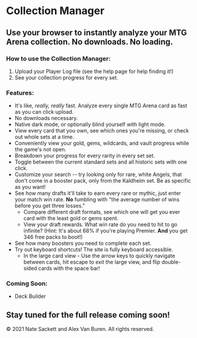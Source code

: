 # Collection Manager
## Use your browser to instantly analyze your MTG Arena collection. No downloads. No loading.

### How to use the Collection Manager:
1. Upload your Player Log file (see the help page for help finding it!)
2. See your collection progress for every set.

### Features:
* It's like, *really, really* fast. Analyze every single MTG Arena card as fast as you can click upload.
* No downloads necessary.
* Native dark mode, or optionally blind yourself with light mode.
* View every card that you own, see which ones you're missing, or check out whole sets at a time.
* Conveniently view your gold, gems, wildcards, and vault progress while the game's not open.
* Breakdown your progress for every rarity in every set set.
* Toggle between the current standard sets and all historic sets with one click.
* Customize your search -- try looking only for rare, white Angels, that don't come in a booster pack, only from the Kaldheim set. Be as specific as you want!
* See how many drafts it'll take to earn every rare or mythic, just enter your match win rate. **No** fumbling with "the average number of wins before you get three losses."
    * Compare different draft formats, see which one will get you ever card with the least gold or gems spent.
    * View your draft rewards. What win rate do you need to hit to go infinite? (Hint: It's about 68% if you're playing Premier. **And** you get 346 free packs to boot!)
* See how many boosters you need to complete each set.
* Try out keyboard shortcuts! The site is fully keyboard accessible.
    * In the large card view - Use the arrow keys to quickly navigate between cards, hit escape to exit the large view, and flip double-sided cards with the space bar!

### Coming Soon:
* Deck Builder

## Stay tuned for the full release coming soon!

© 2021 Nate Sackett and Alex Van Buren. All rights reserved.
